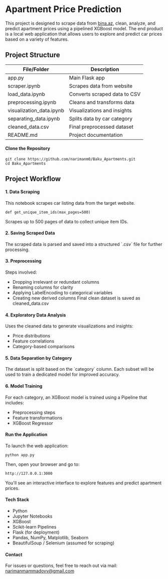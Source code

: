 <h1>Apartment Price Prediction</h1>
<p>This project is designed to
    scrape data from <a href="bina.az">bina.az</a>, clean, analyze, and
    predict apartment prices using a pipelined XGBoost model. The end
    product is a local web application that allows users to explore and
    predict car prices based on a variety of features.</p> <h2>Project
    Structure</h2>   <table>
        <thead>
          <tr>
            <th>File/Folder</th>
            <th>Description</th>
          </tr>
        </thead>
        <tbody>
          <tr><td>app.py</td><td>Main Flask app</td></tr>
          <tr><td>scraper.ipynb</td><td>Scrapes data from website</td></tr>
          <tr><td>load_data.ipynb</td><td>Converts scraped data to CSV</td></tr>
          <tr><td>preprocessing.ipynb</td><td>Cleans and transforms data</td></tr>
          <tr><td>visualization_data.ipynb</td><td>Visualizations and insights</td></tr>
          <tr><td>separating_data.ipynb</td><td>Splits data by car category</td></tr>
          <tr><td>cleaned_data.csv</td><td>Final preprocessed dataset</td></tr>
          <tr><td>README.md</td><td>Project documentation</td></tr>
        </tbody>   </table>
 <h4>Clone the Repository</h4>
    
    git clone https://github.com/narimanm0/Baku_Apartments.git
    cd Baku_Apartments 
  <h2>Project Workflow</h2>
  <h4>1. Data Scraping</h4>
  This notebook scrapes car listing data from the target website.
    
    def get_unique_item_ids(max_pages=500)
  Scrapes up to 500 pages of data to collect unique item IDs.
  
  <h4>2. Saving Scraped Data</h4>
    The scraped data is parsed and saved into a structured `.csv` file
    for further processing.
    
  <h4>3. Preprocessing</h4> Steps involved:
  
  -   Dropping irrelevant or redundant columns
  -   Renaming columns for clarity
  -   Applying LabelEncoding to categorical variables
  -   Creating new derived columns Final clean dataset is saved as cleaned_data.csv

<h4>4. Exploratory Data Analysis</h4>
Uses the cleaned data to generate visualizations and insights:
  
  -   Price distributions
  -   Feature correlations
  -   Category-based comparisons

<h4>5. Data Separation by Category</h4>
The dataset is split based on the `category` column. Each subset will be used to train a dedicated model for improved accuracy.

<h4>6. Model Training</h4>
For each category, an XGBoost model is trained using a Pipeline that includes:
  
  -   Preprocessing steps
  -   Feature transformations
  -   XGBoost Regressor

<h4>Run the Application</h4>
To launch the web application:
  
    python app.py
Then, open your browser and go to:
  
    http://127.0.0.1:3000
You'll see an interactive interface to explore features and predict apartment prices.

<h4>Tech Stack</h4>
  
  -   Python
  -   Jupyter Notebooks
  -   XGBoost
  -   Scikit-learn Pipelines
  -   Flask (for deployment)
  -   Pandas, NumPy, Matplotlib, Seaborn
  -   BeautifulSoup / Selenium (assumed for scraping)
  
  <h4>Contact</h4>
  For issues or questions, feel free to reach out via
  mail: <a href =
  "narimanmammadovv@gmail.com">narimanmammadovv@gmail.com</a>

